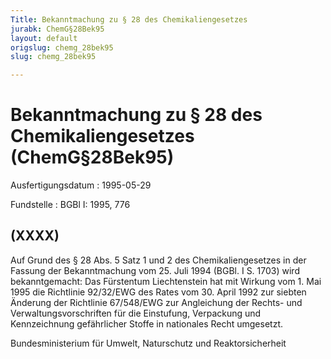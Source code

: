 ```yaml
---
Title: Bekanntmachung zu § 28 des Chemikaliengesetzes
jurabk: ChemG§28Bek95
layout: default
origslug: chemg_28bek95
slug: chemg_28bek95

---
```


# Bekanntmachung zu § 28 des Chemikaliengesetzes (ChemG§28Bek95)

Ausfertigungsdatum
:   1995-05-29

Fundstelle
:   BGBl I: 1995, 776



## (XXXX)

Auf Grund des § 28 Abs. 5 Satz 1 und 2 des Chemikaliengesetzes in der Fassung der Bekanntmachung vom 25. Juli 1994 (BGBl. I S. 1703) wird bekanntgemacht:
Das Fürstentum Liechtenstein hat mit Wirkung vom 1. Mai 1995 die Richtlinie 92/32/EWG des Rates vom 30. April 1992 zur siebten Änderung der Richtlinie 67/548/EWG zur Angleichung der Rechts- und Verwaltungsvorschriften für die Einstufung, Verpackung und Kennzeichnung gefährlicher Stoffe in nationales Recht umgesetzt.

Bundesministerium für Umwelt, Naturschutz und Reaktorsicherheit

